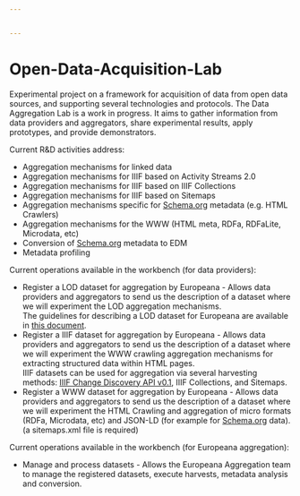 ```yaml
---


---
```


<h1 id="open-data-acquisition-lab">Open-Data-Acquisition-Lab</h1>
<p>Experimental project on a framework for acquisition of data from open data sources, and supporting several technologies and protocols.  The Data Aggregation Lab is a work in progress. It aims to gather information from data providers and aggregators, share experimental results, apply prototypes, and provide demonstrators.</p>
<p>Current R&amp;D activities address:</p>
<ul>
<li>Aggregation mechanisms for linked data</li>
<li>Aggregation mechanisms for IIIF based on Activity Streams 2.0</li>
<li>Aggregation mechanisms for IIIF based on IIIF Collections</li>
<li>Aggregation mechanisms for IIIF based on Sitemaps</li>
<li>Aggregation mechanisms specific for <a href="http://Schema.org">Schema.org</a> metadata (e.g. HTML Crawlers)</li>
<li>Aggregation mechanisms for the WWW (HTML meta, RDFa, RDFaLite, Microdata, etc)</li>
<li>Conversion of <a href="http://Schema.org">Schema.org</a> metadata to EDM</li>
<li>Metadata profiling</li>
</ul>
<p>Current operations available in the workbench (for data providers):</p>
<ul>
<li>Register a LOD dataset for aggregation by Europeana - Allows data providers and aggregators to send us the description of a dataset where we will experiment the LOD aggregation mechanisms.<br>
The guidelines for describing a LOD dataset for Europeana are available in <a href="https://github.com/nfreire/Open-Data-Acquisition-Framework/blob/master/opaf-documentation/SpecifyingLodDatasetForEuropeana.md">this document</a>.</li>
<li>Register a IIIF dataset for aggregation by Europeana - Allows data providers and aggregators to send us the description of a dataset where we will experiment the WWW crawling aggregation mechanisms for extracting structured data within HTML pages.<br>
IIIF datasets can be used for aggregation via several harvesting methods: <a href="http://preview.iiif.io/api/discovery/api/discovery/0.1/">IIIF Change Discovery API v0.1</a>, IIIF Collections, and Sitemaps.</li>
<li>Register a WWW dataset for aggregation by Europeana - Allows data providers and aggregators to send us the description of a dataset where we will experiment the HTML Crawling and aggregation of micro formats (RDFa, Microdata, etc) and JSON-LD (for example for <a href="http://Schema.org">Schema.org</a> data).<br>
(a sitemaps.xml file is required)</li>
</ul>
<p>Current operations available in the workbench (for Europeana aggregation):</p>
<ul>
<li>Manage and process datasets - Allows the Europeana Aggregation team to manage the registered datasets, execute harvests, metadata analysis and conversion.</li>
</ul>

